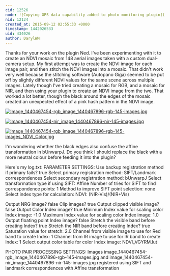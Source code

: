 ```yaml
---
cid: 12526
node: ![Copying GPS data capability added to photo monitoring plugin](../notes/nedhorning/08-06-2015/copying-gps-data-capability-added-to-photo-monitoring-plugin)
nid: 12124
created_at: 2015-09-12 02:55:33 +0000
timestamp: 1442026533
uid: 434026
author: DarylWM
---
```


Thanks for your work on the plugin Ned. I've been experimenting with it to create an NDVI mosaic from 148 aerial images taken with a custom dual-camera setup. My first attempt was to create the NDVI image for each image pair, and then stitch the NDVI images into a mosaic. That didn't work very well because the stitching software (Autopano Giga) seemed to be put off by slightly different NDVI values for the same scene across multiple images. Lately though I've tried creating a mosaic for RGB, and a mosaic for NIR, and then using your plugin to create an NDVI image from the two. That worked a lot better, though the black around the edges of the mosaic created an unexpected effect of a pink hash pattern in the NDVI image.

[![image_1440467454-rgb_image_1440467896-rgb-145-images.jpg](https://i.publiclab.org/system/images/photos/000/011/556/medium/image_1440467454-rgb_image_1440467896-rgb-145-images.jpg)](https://i.publiclab.org/system/images/photos/000/011/556/original/image_1440467454-rgb_image_1440467896-rgb-145-images.jpg)

[![image_1440467454-nir_image_1440467896-nir-145-images.jpg](https://i.publiclab.org/system/images/photos/000/011/557/medium/image_1440467454-nir_image_1440467896-nir-145-images.jpg)](https://i.publiclab.org/system/images/photos/000/011/557/original/image_1440467454-nir_image_1440467896-nir-145-images.jpg)

[![image_1440467454-rgb_image_1440467896-rgb-145-images_NDVI_Color.jpg](https://i.publiclab.org/system/images/photos/000/011/558/medium/image_1440467454-rgb_image_1440467896-rgb-145-images_NDVI_Color.jpg)](https://i.publiclab.org/system/images/photos/000/011/558/original/image_1440467454-rgb_image_1440467896-rgb-145-images_NDVI_Color.jpg)

I'm wondering whether the black edges also confuse the affine transformation in bUnwarpJ. Do you think I should replace the black with a more neutral colour before feeding it into the plugin?

Here's my log.txt:
PARAMETER SETTINGS:
Use backup registration method if primary fails? true
Select primary registration method: SIFT/Landmark correspondences
Select secondary registration method: bUnwarpJ
Select transformation type if using SIFT: Affine
Number of tries for SIFT to find correspondence points: 1
Method to improve SIFT point selection: none
Select index type for calculation: NDVI: (NIR-Vis)/(NIR+Vis)

Output NRG image? false
Clip images? true
Output clipped visible image? false
Output Color Index image? true
Minimum Index value for scaling color Index image: -1.0
Maximum Index value for scaling color Index image: 1.0
Output floating point Index image? false
Stretch the visible band before creating Index? true
Stretch the NIR band before creating Index? true
Saturation value for stretch: 2.0
Channel from visible image to use for Red band to create Index: 1
Channel from IR image to use for IR band to create Index: 1
Select output color table for color Index image: NDVI_VGYRM.lut

PHOTO PAIR PROCESSING SETTINGS:
Images image_1440467454-rgb_image_1440467896-rgb-145-images.jpg and image_1440467454-nir_image_1440467896-nir-145-images.jpg registered using SIFT and landmark correspondences with Affine transformation
